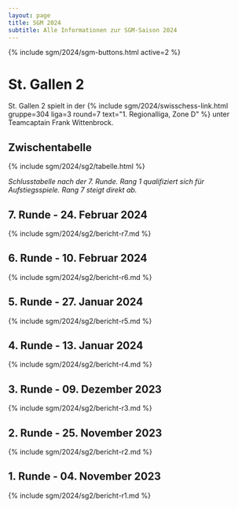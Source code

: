 ```yaml
---
layout: page
title: SGM 2024
subtitle: Alle Informationen zur SGM-Saison 2024
---
```


{% include sgm/2024/sgm-buttons.html active=2 %}

# St. Gallen 2

St. Gallen 2 spielt in der
{% include sgm/2024/swisschess-link.html gruppe=304 liga=3 round=7 text="1. Regionalliga, Zone D" %}
unter Teamcaptain Frank Wittenbrock.

## Zwischentabelle

{% include sgm/2024/sg2/tabelle.html %}

_Schlusstabelle nach der 7. Runde. Rang 1 qualifiziert sich für Aufstiegsspiele. Rang 7 steigt direkt ab._

## 7. Runde - 24. Februar 2024

{% include sgm/2024/sg2/bericht-r7.md %}

## 6. Runde - 10. Februar 2024

{% include sgm/2024/sg2/bericht-r6.md %}

## 5. Runde - 27. Januar 2024

{% include sgm/2024/sg2/bericht-r5.md %}

## 4. Runde - 13. Januar 2024

{% include sgm/2024/sg2/bericht-r4.md %}

## 3. Runde - 09. Dezember 2023

{% include sgm/2024/sg2/bericht-r3.md %}

## 2. Runde - 25. November 2023

{% include sgm/2024/sg2/bericht-r2.md %}

## 1. Runde - 04. November 2023

{% include sgm/2024/sg2/bericht-r1.md %}

<style>
table th, table td:nth-of-type(4) {
    white-space: nowrap;
}
</style>
